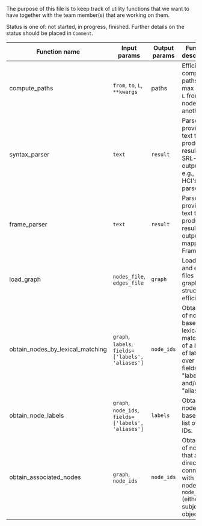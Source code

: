 The purpose of this file is to keep track of utility functions that we want to have together with the team member(s) that are working on them.

Status is one of: not started, in progress, finished. Further details on the status should be placed in `Comment`.

| Function name | Input params | Output params | Function description | Contributor(s) | Status | Comment |
| ------------- | ------------- | ------------- | -------------------------- | ------------- | ------------- | ------------- |
| compute_paths | `from`, `to`, `L`, `**kwargs` | paths | Efficiently compute paths of max length `L` from one node to another. | | | 
| syntax_parser | `text` | `result` | Parse provided text to produce a resulting SRL-like output, e.g., using HCI's parser. | | | 
| frame_parser | `text` | `result` | Parse provided text to produce a resulting output mapped to FrameNet. | | | 
| load_graph | `nodes_file`, `edges_file` | `graph` | Load nodes and edges files into a graph structure efficiently. | | |
| obtain_nodes_by_lexical_matching | `graph`, `labels`, `fields=['labels', 'aliases']` | `node_ids` | Obtain list of node IDs based on lexical matching of a bunch of labels over the fields "labels" and/or "aliases". | | |
| obtain_node_labels | `graph`, `node_ids`, `fields=['labels', 'aliases']` | `labels` | Obtain node labels based on a list of node IDs. | | |
| obtain_associated_nodes | `graph`, `node_ids` | `node_ids` | Obtain list of node IDs that are directly connected with the nodes in `node_ids` (either as subjects or objects). | | |
